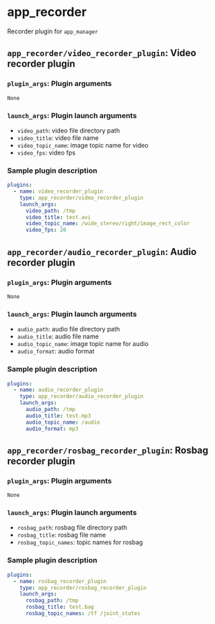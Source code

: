 # app_recorder

Recorder plugin for `app_manager`

## `app_recorder/video_recorder_plugin`: Video recorder plugin

### `plugin_args`: Plugin arguments

`None`

### `launch_args`: Plugin launch arguments

- `video_path`: video file directory path
- `video_title`: video file name
- `video_topic_name`: image topic name for video
- `video_fps`: video fps

### Sample plugin description

```yaml
plugins:
  - name: video_recorder_plugin
    type: app_recorder/video_recorder_plugin
    launch_args:
      video_path: /tmp
      video_title: test.avi
      video_topic_name: /wide_stereo/right/image_rect_color
      video_fps: 20
```

## `app_recorder/audio_recorder_plugin`: Audio recorder plugin

### `plugin_args`: Plugin arguments

`None`

### `launch_args`: Plugin launch arguments

- `audio_path`: audio file directory path
- `audio_title`: audio file name
- `audio_topic_name`: image topic name for audio
- `audio_format`: audio format

### Sample plugin description

```yaml
plugins:
  - name: audio_recorder_plugin
    type: app_recorder/audio_recorder_plugin
    launch_args:
      audio_path: /tmp
      audio_title: test.mp3
      audio_topic_name: /audio
      audio_format: mp3
```

## `app_recorder/rosbag_recorder_plugin`: Rosbag recorder plugin

### `plugin_args`: Plugin arguments

`None`

### `launch_args`: Plugin launch arguments

- `rosbag_path`: rosbag file directory path
- `rosbag_title`: rosbag file name
- `rosbag_topic_names`: topic names for rosbag

### Sample plugin description

```yaml
plugins:
  - name: rosbag_recorder_plugin
    type: app_recorder/rosbag_recorder_plugin
    launch_args:
      rosbag_path: /tmp
      rosbag_title: test.bag
      rosbag_topic_names: /tf /joint_states
```
